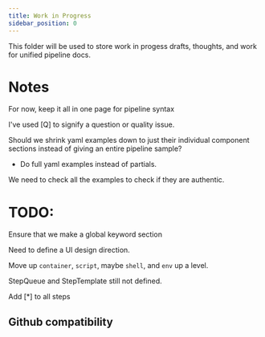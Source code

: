 ```yaml
---
title: Work in Progress
sidebar_position: 0
---
```


This folder will be used to store work in progess drafts, thoughts, and work for unified pipeline docs. 

# Notes

For now, keep it all in one page for pipeline syntax

I've used [Q] to signify a question or quality issue.

Should we shrink yaml examples down to just their individual component sections instead of giving an entire pipeline sample?
- Do full yaml examples instead of partials. 

We need to check all the examples to check if they are authentic.



# TODO:

Ensure that we make a global keyword section

Need to define a UI design direction. 

Move up `container`, `script`, maybe `shell`, and `env` up a level. 

StepQueue and StepTemplate still not defined. 

Add [*] to all steps

## Github compatibility
